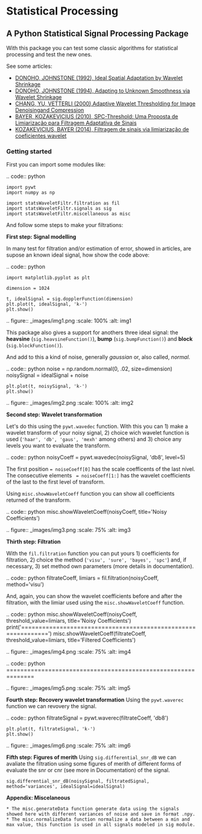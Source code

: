 # Statistical Processing
## A Python Statistical Signal Processing Package

With this package you can test some classic algorithms for statistical processing and test the new ones.

See some articles:

* [DONOHO, JOHNSTONE (1992), Ideal Spatial Adaptation by Wavelet Shrinkage](statweb.stanford.edu/~imj/WEBLIST/1994/isaws.pdf)
* [DONOHO, JOHNSTONE (1994), Adapting to Unknown Smoothness via Wavelet Shrinkage](statweb.stanford.edu/~imj/WEBLIST/1995/ausws.pdf)
* [CHANG, YU, VETTERLI (2000),Adaptive Wavelet Thresholding for Image Denoisingand Compression](https://core.ac.uk/download/pdf/147900624.pdf)
* [BAYER, KOZAKEVICIUS (2010), SPC-Threshold: Uma Proposta de Limiarização para Filtragem Adaptativa de Sinais](https://tema.sbmac.org.br/tema/article/download/96/43)
* [KOZAKEVICIUS, BAYER (2014), Filtragem de sinais via limiarização de coeficientes wavelet](http://oaji.net/articles/2017/1602-1487163088.pdf)

### Getting started

First you can import some modules like:

.. code:: python

    import pywt
    import numpy as np

    import statsWaveletFiltr.filtration as fil
    import statsWaveletFiltr.signals as sig
    import statsWaveletFiltr.miscellaneous as misc

And follow some steps to make your filtrations:

**First step: Signal modelling**

In many test for filtration and/or estimation of error, showed in articles, are supose an known ideal signal, how show the code above:

.. code:: python

    import matplotlib.pyplot as plt

    dimension = 1024

    t, idealSignal = sig.dopplerFunction(dimension)
    plt.plot(t, idealSignal, 'k-')
    plt.show()

.. figure:: _images/img1.png
    :scale: 100%
    :alt: img1

This package also gives a support for anothers three ideal signal: the **heavsine** (``sig.heavsineFunction()``), **bump** (``sig.bumpFunction()``) and **block** (``sig.blockFunction()``).

And add to this a kind of noise, generally *gaussian* or, also called, *normal*.

.. code:: python
    noise = np.random.normal(0, .02, size=dimension)
    noisySignal = idealSignal + noise

    plt.plot(t, noisySignal, 'k-')
    plt.show()

.. figure:: _images/img2.png
    :scale: 100%
    :alt: img2

**Second step: Wavelet transformation**

Let's do this using the ``pywt.wavedec`` function. With this you can 1) make a wavelet transform of your noisy signal, 2) choice wich wavelet function is used (``'haar', 'db', 'gaus', 'mexh'`` among others) and 3) choice any levels you want to evaluate the transform.

.. code:: python
    noisyCoeff = pywt.wavedec(noisySignal, 'db8', level=5)

The first position ``= noiseCoeff[0]`` has the scale coefficents of the last nível. The consecutive elements `` = noiseCoeff[1:]`` has the wavelet coefficients of the last to the first level of transform.

Using ``misc.showWaveletCoeff`` function you can show all coefficients returned of the transform.

.. code:: python
    misc.showWaveletCoeff(noisyCoeff, title='Noisy Coefficients')

.. figure:: _images/img3.png
    :scale: 75%
    :alt: img3

**Thirth step: Filtration**

With the ``fil.filtration`` function you can put yours 1) coefficients for filtration, 2) choice the method (``'visu', 'sure', 'bayes', 'spc'``) and, if necessary, 3) set method own parameters (more details in documentation).

.. code:: python
    filtrateCoeff, limiars = fil.filtration(noisyCoeff, method='visu')

And, again, you can show the wavelet coefficients before and after the filtration, with the limiar used using the ``misc.showWaveletCoeff`` function.

.. code:: python
    misc.showWaveletCoeff(noisyCoeff, threshold_value=limiars, title='Noisy Coefficients')
    print('==============================================================')
    misc.showWaveletCoeff(filtrateCoeff, threshold_value=limiars, title='Filtered Coefficients')

.. figure:: _images/img4.png
    :scale: 75%
    :alt: img4
    
.. code:: python
    ==============================================================

.. figure:: _images/img5.png
    :scale: 75%
    :alt: img5

**Fourth step: Recovery wavelet transformation**
Using the ``pywt.waverec`` function we can revovery the signal.

.. code:: python
    filtrateSignal = pywt.waverec(filtrateCoeff, 'db8')

    plt.plot(t, filtrateSignal, 'k-')
    plt.show()

.. figure:: _images/img6.png
    :scale: 75%
    :alt: img6

**Fifth step: Figures of merith**
Using ``sig.differential_snr_dB`` we can avaliate the filtration using some figures of merith of different forms of evaluate the snr or cnr (see more in Documentation) of the signal.

    sig.differential_snr_dB(noisySignal, filtratedSignal, method='variances', idealSignal=idealSignal)

**Appendix: Miscelaneous**

    * The misc.generateData function generate data using the signals showed here with different variances of noise and save in format .npy.
    * The misc.normalizeData function normalize a data between a min and max value, this function is used in all signals modeled in sig module.